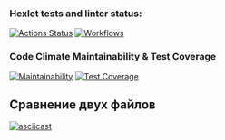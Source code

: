 ### Hexlet tests and linter status:
[![Actions Status](https://github.com/thiSSSnake/python-project-50/actions/workflows/hexlet-check.yml/badge.svg)](https://github.com/thiSSSnake/python-project-50/actions)
[![Workflows](https://github.com/thiSSSnake/python-project-50/blob/main/.github/workflows/pyci.yml/badge.svg)](https://github.com/thiSSSnake/python-project-50/blob/main/.github/workflows/pyci.yml)
### Code Climate Maintainability & Test Coverage
[![Maintainability](https://api.codeclimate.com/v1/badges/2e3c62065e752efd6119/maintainability)](https://codeclimate.com/github/thiSSSnake/python-project-50/maintainability)
[![Test Coverage](https://api.codeclimate.com/v1/badges/2e3c62065e752efd6119/test_coverage)](https://codeclimate.com/github/thiSSSnake/python-project-50/test_coverage)
## Сравнение двух файлов
[![asciicast](https://asciinema.org/a/gTRzpeyDwemKQJz2OjAy9zFVE.svg)](https://asciinema.org/a/gTRzpeyDwemKQJz2OjAy9zFVE)